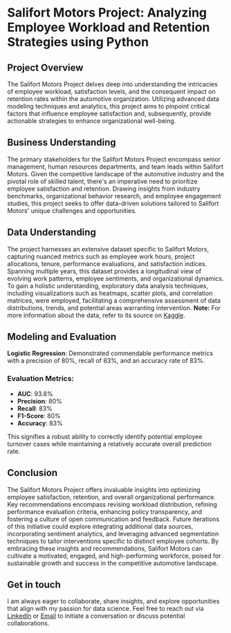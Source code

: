 # Salifort Motors Project: Analyzing Employee Workload and Retention Strategies using Python

## Project Overview

The Salifort Motors Project delves deep into understanding the intricacies of employee workload, satisfaction levels, and the consequent impact on retention rates within the automotive organization. Utilizing advanced data modeling techniques and analytics, this project aims to pinpoint critical factors that influence employee satisfaction and, subsequently, provide actionable strategies to enhance organizational well-being.

## Business Understanding

The primary stakeholders for the Salifort Motors Project encompass senior management, human resources departments, and team leads within Salifort Motors. Given the competitive landscape of the automotive industry and the pivotal role of skilled talent, there's an imperative need to prioritize employee satisfaction and retention. Drawing insights from industry benchmarks, organizational behavior research, and employee engagement studies, this project seeks to offer data-driven solutions tailored to Salifort Motors' unique challenges and opportunities.

## Data Understanding

The project harnesses an extensive dataset specific to Salifort Motors, capturing nuanced metrics such as employee work hours, project allocations, tenure, performance evaluations, and satisfaction indices. Spanning multiple years, this dataset provides a longitudinal view of evolving work patterns, employee sentiments, and organizational dynamics. To gain a holistic understanding, exploratory data analysis techniques, including visualizations such as heatmaps, scatter plots, and correlation matrices, were employed, facilitating a comprehensive assessment of data distributions, trends, and potential areas warranting intervention. **Note:** For more information about the data, refer to its source on [Kaggle](https://www.kaggle.com/datasets/mfaisalqureshi/hr-analytics-and-job-prediction?select=HR_comma_sep.csv).

## Modeling and Evaluation

**Logistic Regression**: Demonstrated commendable performance metrics with a precision of 80%, recall of 83%, and an accuracy rate of 83%.

### Evaluation Metrics:

-   **AUC**: 93.8%
-   **Precision**: 80%
-   **Recall**: 83%
-   **F1-Score**: 80%
-   **Accuracy**: 83%

This signifies a robust ability to correctly identify potential employee turnover cases while maintaining a relatively accurate overall prediction rate.

## Conclusion

The Salifort Motors Project offers invaluable insights into optimizing employee satisfaction, retention, and overall organizational performance. Key recommendations encompass revising workload distribution, refining performance evaluation criteria, enhancing policy transparency, and fostering a culture of open communication and feedback. Future iterations of this initiative could explore integrating additional data sources, incorporating sentiment analytics, and leveraging advanced segmentation techniques to tailor interventions specific to distinct employee cohorts. By embracing these insights and recommendations, Salifort Motors can cultivate a motivated, engaged, and high-performing workforce, poised for sustainable growth and success in the competitive automotive landscape.

## Get in touch

I am always eager to collaborate, share insights, and explore opportunities that align with my passion for data science. Feel free to reach out via [LinkedIn](https://www.linkedin.com/in/vitalii-diakonov) or [Email](mailto:doctor.diakonov@gmail.com) to initiate a conversation or discuss potential collaborations.
